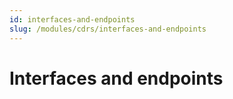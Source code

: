 ```yaml
---
id: interfaces-and-endpoints
slug: /modules/cdrs/interfaces-and-endpoints
---
```

# Interfaces and endpoints

